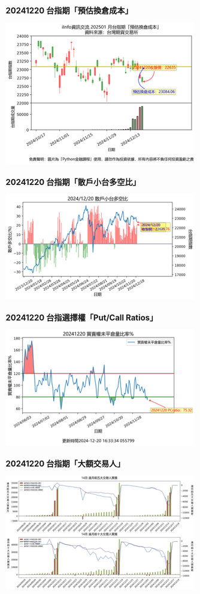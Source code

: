 ## 20241220 台指期「預估換倉成本」
![](images/txfcost.png)

## 20241220 台指期「散戶小台多空比」
![](images/bbiri.png)

## 20241220 台指選擇權「Put/Call Ratios」
![](images/pcratio.png)

## 20241220 台指期「大額交易人」
![](images/blocktrade.png)

